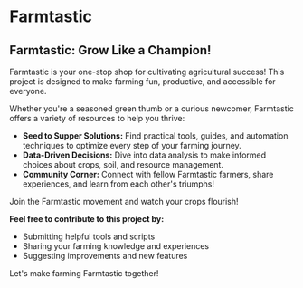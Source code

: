 # Farmtastic
## Farmtastic: Grow Like a Champion! 

Farmtastic is your one-stop shop for cultivating agricultural success!  This project is designed to make farming fun, productive, and accessible for everyone. ‍‍

Whether you're a seasoned green thumb or a curious newcomer, Farmtastic offers a variety of resources to help you thrive:

* **Seed to Supper Solutions:** Find practical tools, guides, and automation techniques to optimize every step of your farming journey.
* **Data-Driven Decisions:** Dive into data analysis to make informed choices about crops, soil, and resource management.
* **Community Corner:** Connect with fellow Farmtastic farmers, share experiences, and learn from each other's triumphs!

Join the Farmtastic movement and watch your crops flourish!  

**Feel free to contribute to this project by:**

* Submitting helpful tools and scripts
* Sharing your farming knowledge and experiences
* Suggesting improvements and new features

Let's make farming Farmtastic together! 

